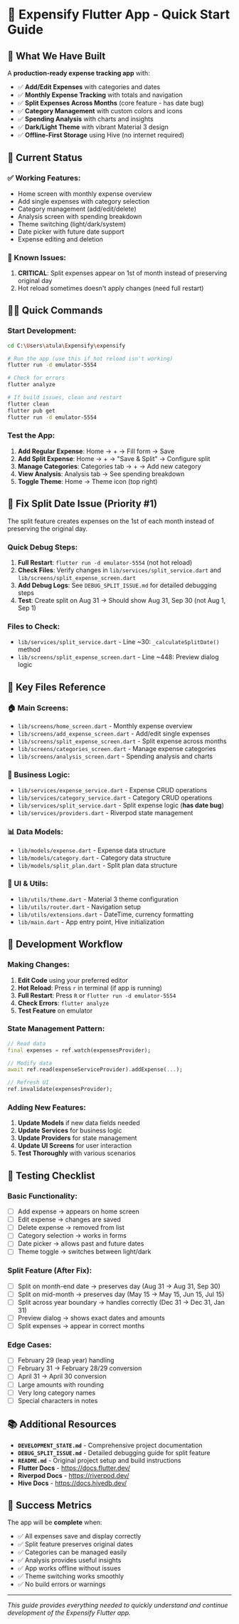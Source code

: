 # 🚀 Expensify Flutter App - Quick Start Guide

## 📱 **What We Have Built**

A **production-ready expense tracking app** with:
- ✅ **Add/Edit Expenses** with categories and dates
- ✅ **Monthly Expense Tracking** with totals and navigation  
- ✅ **Split Expenses Across Months** (core feature - has date bug)
- ✅ **Category Management** with custom colors and icons
- ✅ **Spending Analysis** with charts and insights
- ✅ **Dark/Light Theme** with vibrant Material 3 design
- ✅ **Offline-First Storage** using Hive (no internet required)

## 🎯 **Current Status**

### **✅ Working Features:**
- Home screen with monthly expense overview
- Add single expenses with category selection
- Category management (add/edit/delete)
- Analysis screen with spending breakdown
- Theme switching (light/dark/system)
- Date picker with future date support
- Expense editing and deletion

### **🐛 Known Issues:**
1. **CRITICAL**: Split expenses appear on 1st of month instead of preserving original day
2. Hot reload sometimes doesn't apply changes (need full restart)

## 🏃‍♂️ **Quick Commands**

### **Start Development:**
```bash
cd C:\Users\atula\Expensify\expensify

# Run the app (use this if hot reload isn't working)
flutter run -d emulator-5554

# Check for errors
flutter analyze

# If build issues, clean and restart
flutter clean
flutter pub get
flutter run -d emulator-5554
```

### **Test the App:**
1. **Add Regular Expense**: Home → + → Fill form → Save
2. **Add Split Expense**: Home → + → "Save & Split" → Configure split
3. **Manage Categories**: Categories tab → + → Add new category
4. **View Analysis**: Analysis tab → See spending breakdown
5. **Toggle Theme**: Home → Theme icon (top right)

## 🔧 **Fix Split Date Issue (Priority #1)**

The split feature creates expenses on the 1st of each month instead of preserving the original day.

### **Quick Debug Steps:**
1. **Full Restart**: `flutter run -d emulator-5554` (not hot reload)
2. **Check Files**: Verify changes in `lib/services/split_service.dart` and `lib/screens/split_expense_screen.dart`
3. **Add Debug Logs**: See `DEBUG_SPLIT_ISSUE.md` for detailed debugging steps
4. **Test**: Create split on Aug 31 → Should show Aug 31, Sep 30 (not Aug 1, Sep 1)

### **Files to Check:**
- `lib/services/split_service.dart` - Line ~30: `_calculateSplitDate()` method
- `lib/screens/split_expense_screen.dart` - Line ~448: Preview dialog logic

## 📁 **Key Files Reference**

### **🏠 Main Screens:**
- `lib/screens/home_screen.dart` - Monthly expense overview
- `lib/screens/add_expense_screen.dart` - Add/edit single expenses  
- `lib/screens/split_expense_screen.dart` - Split expense across months
- `lib/screens/categories_screen.dart` - Manage expense categories
- `lib/screens/analysis_screen.dart` - Spending analysis and charts

### **🔧 Business Logic:**
- `lib/services/expense_service.dart` - Expense CRUD operations
- `lib/services/category_service.dart` - Category CRUD operations
- `lib/services/split_service.dart` - Split expense logic (**has date bug**)
- `lib/services/providers.dart` - Riverpod state management

### **📊 Data Models:**
- `lib/models/expense.dart` - Expense data structure
- `lib/models/category.dart` - Category data structure  
- `lib/models/split_plan.dart` - Split plan data structure

### **🎨 UI & Utils:**
- `lib/utils/theme.dart` - Material 3 theme configuration
- `lib/utils/router.dart` - Navigation setup
- `lib/utils/extensions.dart` - DateTime, currency formatting
- `lib/main.dart` - App entry point, Hive initialization

## 🎯 **Development Workflow**

### **Making Changes:**
1. **Edit Code** using your preferred editor
2. **Hot Reload**: Press `r` in terminal (if app is running)
3. **Full Restart**: Press `R` or `flutter run -d emulator-5554`
4. **Check Errors**: `flutter analyze`
5. **Test Feature** on emulator

### **State Management Pattern:**
```dart
// Read data
final expenses = ref.watch(expensesProvider);

// Modify data  
await ref.read(expenseServiceProvider).addExpense(...);

// Refresh UI
ref.invalidate(expensesProvider);
```

### **Adding New Features:**
1. **Update Models** if new data fields needed
2. **Update Services** for business logic
3. **Update Providers** for state management  
4. **Update UI Screens** for user interaction
5. **Test Thoroughly** with various scenarios

## 🧪 **Testing Checklist**

### **Basic Functionality:**
- [ ] Add expense → appears on home screen
- [ ] Edit expense → changes are saved
- [ ] Delete expense → removed from list
- [ ] Category selection → works in forms
- [ ] Date picker → allows past and future dates
- [ ] Theme toggle → switches between light/dark

### **Split Feature (After Fix):**
- [ ] Split on month-end date → preserves day (Aug 31 → Aug 31, Sep 30)
- [ ] Split on mid-month → preserves day (May 15 → May 15, Jun 15, Jul 15)
- [ ] Split across year boundary → handles correctly (Dec 31 → Dec 31, Jan 31)
- [ ] Preview dialog → shows exact dates and amounts
- [ ] Split expenses → appear in correct months

### **Edge Cases:**
- [ ] February 29 (leap year) handling
- [ ] February 31 → February 28/29 conversion
- [ ] April 31 → April 30 conversion
- [ ] Large amounts with rounding
- [ ] Very long category names
- [ ] Special characters in notes

## 📚 **Additional Resources**

- **`DEVELOPMENT_STATE.md`** - Comprehensive project documentation
- **`DEBUG_SPLIT_ISSUE.md`** - Detailed debugging guide for split feature
- **`README.md`** - Original project setup and build instructions
- **Flutter Docs** - https://docs.flutter.dev/
- **Riverpod Docs** - https://riverpod.dev/
- **Hive Docs** - https://docs.hivedb.dev/

## 🎉 **Success Metrics**

The app will be **complete** when:
- ✅ All expenses save and display correctly
- ✅ Split feature preserves original dates
- ✅ Categories can be managed easily  
- ✅ Analysis provides useful insights
- ✅ App works offline without issues
- ✅ Theme switching works smoothly
- ✅ No build errors or warnings

---

*This guide provides everything needed to quickly understand and continue development of the Expensify Flutter app.*
